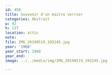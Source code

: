 ```yaml
---
id: 458
title: Souvenir d'un maitre verrier
categories: Abstrait
w: 92
h: 127
location: attic
note:
file: IMG_20190519_193245.jpg
year: '1968'
year_start: 1968
year_end:
image: ../../media/img/IMG_20190519_193245.jpg

---
```

